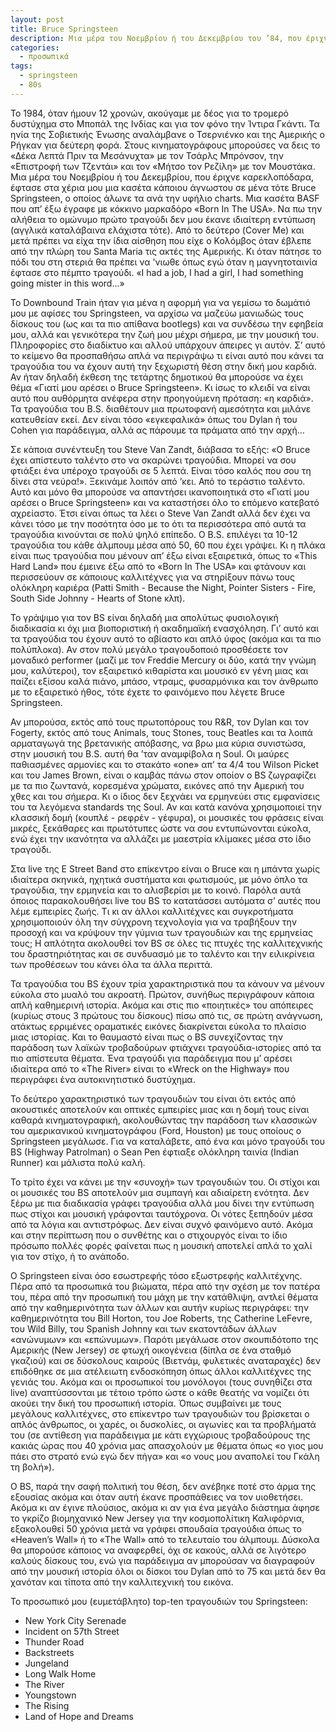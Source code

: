 ```yaml
---
layout: post
title: Bruce Springsteen
description: Μια μέρα του Νοεμβρίου ή του Δεκεμβρίου του ’84, που έριχνε καρεκλοπόδαρα, έφτασε στα χέρια μου μια κόκκινη κασέτα BASF.
categories:
  - προσωπικά
tags: 
  - springsteen
  - 80s
---
```


Το 1984, όταν ήμουν 12 χρονών, ακούγαμε με δέος για το τρομερό δυστύχημα στο Μποπάλ της Ινδίας και για τον φόνο την Ίντιρα Γκάντι. Τα ηνία της Σοβιετικής Ένωσης αναλάμβανε ο Τσερνιένκο και της Αμερικής ο Ρήγκαν για δεύτερη φορά. Στους κινηματογράφους μπορούσες να δεις το «Δέκα Λεπτά Πριν τα Μεσάνυχτα» με τον Τσάρλς Μπρόνσον, την «Επιστροφή των Τζεντάι» και τον «Μήτσο τον Ρεζίλη» με τον Μουστάκα. Μια μέρα του Νοεμβρίου ή του Δεκεμβρίου, που έριχνε καρεκλοπόδαρα, έφτασε στα χέρια μου μια κασέτα κάποιου άγνωστου σε μένα τότε Bruce Springsteen, ο οποίος άλωνε τα ανά την υφήλιο charts. Μια κασέτα BASF που απ’ έξω έγραφε με κόκκινο μαρκαδόρο «Born In The USA». Να πω την αλήθεια το ομώνυμο πρώτο τραγούδι δεν μου έκανε ιδιαίτερη εντύπωση (αγγλικά καταλάβαινα ελάχιστα τότε). Από το δεύτερο (Cover Μe) και μετά πρέπει να είχα την ίδια αίσθηση που είχε ο Κολόμβος όταν έβλεπε από την πλώρη του Santa Maria τις ακτές της Αμερικής. Κι όταν πάτησε το πόδι του στη στεριά  θα πρέπει να ’νιωθε όπως εγώ όταν η μαγνητοταινία έφτασε στο πέμπτο τραγούδι. «I had a job, I had a girl, I had something going mister in this word...» 

Το Downbound Train ήταν για μένα η αφορμή για να γεμίσω το δωμάτιό μου με αφίσες του Springsteen, να αρχίσω να μαζεύω μανιωδώς τους δίσκους του (ως και τα πιο απίθανα bootlegs) και να συνδέσω την εφηβεία μου, αλλά και γενικότερα την ζωή μου μέχρι σήμερα, με την μουσική του. Πληροφορίες στο διαδίκτυο και αλλού υπάρχουν άπειρες γι αυτόν. Σ’ αυτό το κείμενο θα προσπαθήσω απλά να περιγράψω τι είναι αυτό που κάνει τα τραγούδια του να έχουν αυτή την ξεχωριστή θέση στην δική μου καρδιά. Αν ήταν δηλαδή έκθεση της τετάρτης δημοτικού θα μπορούσε να έχει θέμα «Γιατί μου αρέσει ο Bruce Springsteen». Κι ίσως το κλειδί να είναι αυτό που αυθόρμητα ανέφερα στην προηγούμενη πρόταση: «η καρδιά». Τα τραγούδια του B.S. διαθέτουν μια πρωτοφανή αμεσότητα και μιλάνε κατευθείαν εκεί. Δεν είναι τόσο «εγκεφαλικά» όπως του Dylan ή του Cohen για παράδειγμα, αλλά ας πάρουμε τα πράματα από την αρχή… 

Σε κάποια συνέντευξη του Steve Van Zandt, διάβασα το εξής: «Ο Bruce έχει απίστευτο ταλέντο στο να σκαρώνει τραγούδια. Μπορεί να σου φτιάξει ένα υπέροχο τραγούδι σε 5 λεπτά. Είναι τόσο καλός που σου τη δίνει στα νεύρα!». Ξεκινάμε λοιπόν από ’κει. Από το τεράστιο ταλέντο. Αυτό και μόνο θα μπορούσε να απαντήσει ικανοποιητικά στο «Γιατί μου αρέσει ο Bruce Springsteen» και να καταστήσει όλο το επόμενο κατεβατό αχρείαστο. Έτσι είναι όπως τα λέει ο Steve Van Zandt αλλά δεν έχει να κάνει τόσο με την ποσότητα όσο με το ότι τα περισσότερα από αυτά τα τραγούδια κινούνται σε πολύ ψηλό επίπεδο. O B.S. επιλέγει τα 10-12 τραγούδια του κάθε άλμπουμ μέσα από 50, 60 που έχει γράψει. Κι η πλάκα είναι πως τραγούδια που μένουν απ’ έξω είναι εξαιρετικά, όπως το «This Hard Land» που έμεινε έξω από το «Born In The USA» και φτάνουν και περισσεύουν σε κάποιους καλλιτέχνες για να στηρίξουν πάνω τους ολόκληρη καριέρα (Patti Smith - Because the Night, Pointer Sisters - Fire, South Side Johnny - Hearts of Stone κλπ).

Το γράψιμο για τον BS είναι δηλαδή μια απολύτως φυσιολογική διαδικασία κι όχι μια βιοποριστική ή ακαδημαϊκή ενασχόληση. Γι’ αυτό και τα τραγούδια του έχουν αυτό το αβίαστο και απλό ύφος (ακόμα και τα πιο πολύπλοκα). Αν στον πολύ μεγάλο  τραγουδοποιό προσθέσετε τον μοναδικό performer (μαζί με τον Freddie Mercury οι δύο, κατά την γνώμη μου, καλύτεροι), τον εξαιρετικό κιθαρίστα και μουσικό εν γένη μιας και παίζει εξίσου καλά πιάνο, μπάσο, ντραμς, φυσαρμόνικα και τον άνθρωπο με το εξαιρετικό ήθος, τότε έχετε το φαινόμενο που λέγετε Bruce Springsteen.

Αν μπορούσα, εκτός από τους πρωτοπόρους του R&R, τον Dylan και τον Fogerty, εκτός από τους Animals, τους Stones, τους Beatles και τα λοιπά αρματαγωγά της βρετανικής απόβασης, να βρω μια κύρια συνιστώσα, στην μουσική του B.S. αυτή θα ’ταν αναμφίβολα η Soul. Οι μαύρες παθιασμένες αρμονίες και το στακάτο «one» απ’ τα 4/4 του Wilson Picket και του James Brown, είναι ο καμβάς πάνω στον οποίον ο BS ζωγραφίζει με τα πιο ζωντανά, κορεσμένα χρώματα, εικόνες από την Αμερική του χθες και του σήμερα. Κι ο ίδιος δεν ξεχνάει να ερμηνεύει στις εμφανίσεις του τα λεγόμενα standards της Soul. Αν και κατά κανόνα χρησιμοποιεί την κλασσική δομή (κουπλέ - ρεφρέν - γέφυρα), οι μουσικές του φράσεις είναι μικρές, ξεκάθαρες και πρωτότυπες ώστε να σου εντυπώνονται εύκολα, ενώ έχει την ικανότητα να αλλάζει με μαεστρία κλίμακες μέσα στο ίδιο τραγούδι.

Στα live της E Street Band στο επίκεντρο είναι ο Bruce και η μπάντα χωρίς ιδιαίτερα σκηνικά, ηχητικά συστήματα και φωτισμούς, με μόνο όπλο τα τραγούδια, την ερμηνεία και το αλισβερίσι με το κοινό. Παρόλα αυτά όποιος παρακολουθήσει live του BS το κατατάσσει αυτόματα σ’ αυτές που λέμε εμπειρίες ζωής. Τι κι αν άλλοι καλλιτέχνες και συγκροτήματα χρησιμοποιούν όλη την σύγχρονη τεχνολογία για να τραβήξουν την προσοχή και να κρύψουν την γύμνια των τραγουδιών και της ερμηνείας τους; Η απλότητα ακολουθεί τον BS σε όλες τις πτυχές της καλλιτεχνικής του δραστηριότητας και σε συνδυασμό με το ταλέντο και την ειλικρίνεια των προθέσεων του κάνει όλα τα άλλα περιττά.

Τα τραγούδια του BS έχουν τρία χαρακτηριστικά που τα κάνουν να μένουν εύκολα στο μυαλό του ακροατή. Πρώτον, συνήθως περιγράφουν κάποια απλή καθημερινή ιστορία. Ακόμα και στις πιο «ποιητικές» του απόπειρες (κυρίως στους 3 πρώτους του δίσκους) πίσω από τις, σε πρώτη ανάγνωση, ατάκτως ερριμένες οραματικές εικόνες διακρίνεται εύκολα το πλαίσιο μιας ιστορίας. Και το θαυμαστό είναι πως ο BS συνεχίζοντας την παράδοση των λαϊκών τροβαδούρων φτιάχνει τραγούδια-ιστορίες από τα πιο απίστευτα θέματα. Ένα τραγούδι για παράδειγμα που μ’ αρέσει ιδιαίτερα από το «The River» είναι το «Wreck on the Highway» που περιγράφει ένα αυτοκινητιστικό δυστύχημα.

Το δεύτερο χαρακτηριστικό των τραγουδιών του είναι ότι εκτός από ακουστικές αποτελούν και οπτικές εμπειρίες μιας και η δομή τους είναι καθαρά κινηματογραφική, ακολουθώντας την παράδοση των κλασσικών του αμερικανικού κινηματογράφου (Ford, Houston) με τους οποίους ο Springsteen μεγάλωσε. Για να καταλάβετε, από ένα και μόνο τραγούδι του BS (Highway Patrolman) ο Sean Pen έφτιαξε ολόκληρη ταινία (Indian Runner) και μάλιστα πολύ καλή.

Το τρίτο έχει να κάνει με την «συνοχή» των τραγουδιών του. Οι στίχοι και οι μουσικές του BS αποτελούν μια συμπαγή και αδιαίρετη ενότητα. Δεν ξέρω με πια διαδικασία γράφει τραγούδια αλλά μου δίνει την εντύπωση πως στίχοι και μουσική γράφονται ταυτόχρονα. Οι νότες ξεπηδούν μέσα από τα λόγια και αντιστρόφως. Δεν είναι συχνό φαινόμενο αυτό. Ακόμα και στην περίπτωση που ο συνθέτης και ο στιχουργός είναι το ίδιο πρόσωπο πολλές φορές φαίνεται πως η μουσική αποτελεί απλά το χαλί για τον στίχο, ή το ανάποδο.

Ο Springsteen είναι όσο εσωστρεφής τόσο εξωστρεφής καλλιτέχνης. Πέρα από τα προσωπικά του βιώματα, πέρα από την σχέση με τον πατέρα του, πέρα από την προσωπική του μάχη με την κατάθλιψη, αντλεί θέματα από την καθημερινότητα των άλλων και αυτήν κυρίως περιγράφει: την καθημερινότητα του Bill Horton, του Joe Roberts, της Catherine LeFevre, του Wild Billy, του Spanish Johnny και των εκατοντάδων άλλων «ανώνυμων» και «επώνυμων». Παρότι μεγάλωσε στον σκουπιδότοπο της Αμερικής (New Jersey) σε φτωχή οικογένεια (δίπλα σε ένα σταθμό γκαζιού) και σε δύσκολους καιρούς (Βιετνάμ, φυλετικές αναταραχές) δεν επιδόθηκε σε μια ατέλειωτη ενδοσκόπηση όπως άλλοι καλλιτέχνες της γενιάς του. Ακόμα και οι προσωπικοί του μονόλογοι (τους συνηθίζει στα live) αναπτύσσονται με τέτοιο τρόπο ώστε ο κάθε θεατής να νομίζει ότι ακούει την δική του προσωπική ιστορία. Όπως συμβαίνει με τους μεγάλους καλλιτέχνες, στο επίκεντρο των τραγουδιών του βρίσκεται ο απλός άνθρωπος, οι χαρές, οι δυσκολίες, οι αγωνίες και τα προβλήματά του (σε αντίθεση για παράδειγμα με κάτι εγχώριους τροβαδούρους της κακιάς ώρας που 40 χρόνια μας απασχολούν με θέματα όπως «ο γιος μου πάει στο στρατό ενώ εγώ δεν πήγα» και «ο νους μου αναπολεί του Γκάλη τη βολή»).

Ο BS, παρά την σαφή πολιτική του θέση, δεν ανέβηκε ποτέ στο άρμα της εξουσίας ακόμα και όταν αυτή έκανε προσπάθειες να τον υιοθετήσει. Ακόμα κι αν έγινε πλούσιος, ακόμα κι αν για ένα μεγάλο διάστημα άφησε το γκρίζο βιομηχανικό New Jersey για την κοσμοπολίτικη Καλιφόρνια, εξακολουθεί 50 χρόνια μετά να γράφει σπουδαία τραγούδια όπως το «Heaven’s Wall» ή το «The Wall» από το τελευταίο του άλμπουμ. Δύσκολα θα μπορούσε κάποιος να αναφερθεί, όχι σε κακούς, αλλά σε λιγότερο καλούς δίσκους του, ενώ για παράδειγμα αν μπορούσαν να διαγραφούν από την μουσική ιστορία όλοι οι δίσκοι του Dylan από το 75 και μετά δεν θα χανόταν και τίποτα από την καλλιτεχνική του εικόνα.

Το προσωπικό μου (ευμετάβλητο) top-ten τραγουδιών του Springsteen:

- New York City Serenade
- Incident on 57th Street
- Thunder Road
- Backstreets
- Jungeland
- Long Walk Home
- The River
- Youngstown
- The Rising
- Land of Hope and Dreams
